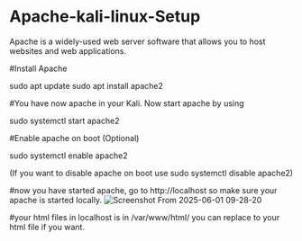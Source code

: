 # Apache-kali-linux-Setup
Apache is a widely-used web server software that allows you to host websites and web applications. 

#Install Apache

sudo apt update
sudo apt install apache2

#You have now apache in your Kali. Now start apache by using 

sudo systemctl start apache2

#Enable apache on boot (Optional)

sudo systemctl enable apache2

(If you want to disable apache on boot use sudo systemctl disable apache2)

#now you have started apache, go to http://localhost so make sure your apache is started locally.  ![Screenshot From 2025-06-01 09-28-20](https://github.com/user-attachments/assets/d3a31810-d838-4ad2-a325-dbbf6845c2ec)

#your html files in localhost is in /var/www/html/  you can replace to your html file if you want. 


